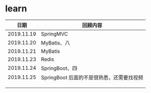 # learn

| 日期       | 回顾内容                                  |
| ---------- | ----------------------------------------- |
| 2019.11.19 | SpringMVC                                 |
| 2019.11.20 | MyBatis、八                               |
| 2019.11.21 | MyBatis                                   |
| 2019.11.23 | Redis                                     |
| 2019.11.24 | SpringBoot、四                            |
| 2019.11.25 | SpringBoot 后面的不是很熟悉，还需要找视频 |
|            |                                           |
|            |                                           |
|            |                                           |

